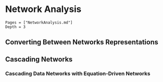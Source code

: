# Network Analysis

```@contents
Pages = ["NetworkAnalysis.md"]
Depth = 3
```

## Converting Between Networks Representations

## Cascading Networks

### Cascading Data Networks with Equation-Driven Networks
